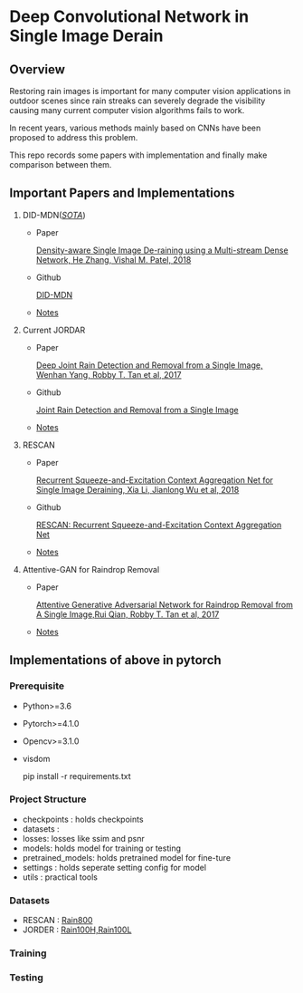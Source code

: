 Deep Convolutional Network in Single Image Derain
==================================

## Overview
Restoring rain images is important for many computer vision applications in outdoor scenes since rain streaks can severely degrade the visibility causing many current computer vision algorithms fails to work.

In recent years, various methods mainly based on CNNs have been proposed to address this problem.

This repo records some papers with implementation and finally make comparison between them.

## Important Papers and Implementations

1. DID-MDN(<u>*SOTA*</u>)

    - Paper
    
         [Density-aware Single Image De-raining using a Multi-stream Dense Network, He Zhang, Vishal M. Patel, 2018](https://arxiv.org/pdf/1802.07412.pdf)
    
    - Github
    
        [DID-MDN](https://github.com/hezhangsprinter/DID-MDN)
        
    - [Notes]()
2. Current JORDAR

    - Paper
    
         [Deep Joint Rain Detection and Removal from a Single Image, Wenhan Yang, Robby T. Tan et al, 2017](https://arxiv.org/pdf/1609.07769.pdf)
    
    - Github
    
        [Joint Rain Detection and Removal from a Single Image](https://github.com/ZhangXinNan/RainDetectionAndRemoval)
        
    - [Notes]() 

3. RESCAN

    - Paper
    
         [Recurrent Squeeze-and-Excitation Context Aggregation Net for Single Image Deraining, Xia Li, Jianlong Wu et al, 2018](https://arxiv.org/pdf/1807.05698.pdf)
    
    - Github
    
        [RESCAN: Recurrent Squeeze-and-Excitation Context Aggregation Net](https://github.com/XiaLiPKU/RESCAN)
        
    - [Notes]() 

4. Attentive-GAN for Raindrop Removal

    - Paper
        
        [Attentive Generative Adversarial Network for Raindrop Removal from A Single Image,Rui Qian, Robby T. Tan et al, 2017](https://arxiv.org/pdf/1711.10098.pdf)
        
    - [Notes]()
    
    
## Implementations of above in pytorch

### Prerequisite
- Python>=3.6
- Pytorch>=4.1.0
- Opencv>=3.1.0
- visdom

    pip install -r requirements.txt

### Project Structure
- checkpoints : holds checkpoints
- datasets : 
- losses: losses like ssim and psnr
- models: holds model for training or testing
- pretrained_models: holds pretrained model for fine-ture
- settings : holds seperate setting config for model
- utils : practical tools 

### Datasets
- RESCAN : [Rain800](https://drive.google.com/drive/folders/0Bw2e6Q0nQQvGbi1xV1Yxd09rY2s)
- JORDER : [Rain100H,Rain100L](http://www.icst.pku.edu.cn/struct/Projects/joint_rain_removal.html)

### Training

### Testing



    
    
